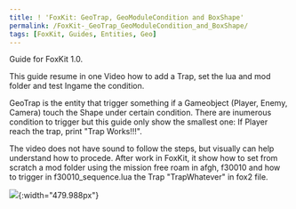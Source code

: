 ```yaml
---
title: ! 'FoxKit: GeoTrap, GeoModuleCondition and BoxShape'
permalink: /FoxKit-_GeoTrap_GeoModuleCondition_and_BoxShape/
tags: [FoxKit, Guides, Entities, Geo]
---
```


Guide for FoxKit 1.0.

This guide resume in one Video how to add a Trap, set the lua and mod
folder and test Ingame the condition.

GeoTrap is the entity that trigger something if a Gameobject (Player,
Enemy, Camera) touch the Shape under certain condition. There are
inumerous condition to trigger but this guide only show the smallest
one: If Player reach the trap, print "Trap Works\!\!\!".

The video does not have sound to follow the steps, but visually can help
understand how to procede. After work in FoxKit, it show how to set from
scratch a mod folder using the mission free roam in afgh, f30010 and how
to trigger in f30010_sequence.lua the Trap "TrapWhatever" in fox2 file.

![](/assets/GeoTrap%20GeoModuleCondition%20and%20BoxShape.jfif){:width="479.988px"}
